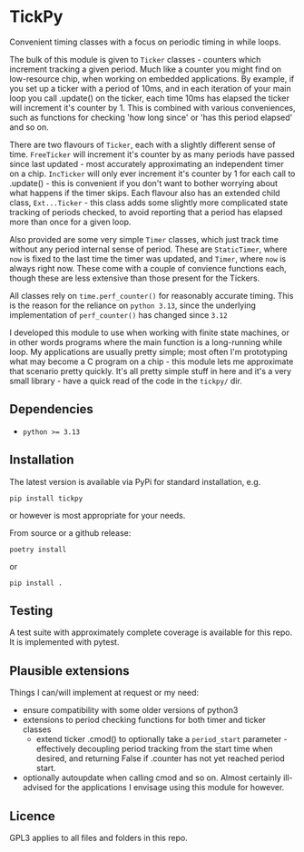 # TickPy

Convenient timing classes with a focus on periodic timing in while loops.

The bulk of this module is given to `Ticker` classes - counters which increment tracking a given period. Much like a counter you might find on low-resource chip, when working on embedded applications. By example, if you set up a ticker with a period of 10ms, and in each iteration of your main loop you call .update() on the ticker, each time 10ms has elapsed the ticker will increment it's counter by 1. This is combined with various conveniences, such as functions for checking 'how long since' or 'has this period elapsed' and so on.

There are two flavours of `Ticker`, each with a slightly different sense of time. `FreeTicker` will increment it's counter by as many periods have passed since last updated - most accurately approximating an independent timer on a chip. `IncTicker` will only ever increment it's counter by 1 for each call to .update() - this is convenient if you don't want to bother worrying about what happens if the timer skips. Each flavour also has an extended child class, `Ext...Ticker` - this class adds some slightly more complicated state tracking of periods checked, to avoid reporting that a period has elapsed more than once for a given loop.

Also provided are some very simple `Timer` classes, which just track time without any period internal sense of period. These are `StaticTimer`, where `now` is fixed to the last time the timer was updated, and `Timer`, where `now` is always right now. These come with a couple of convience functions each, though these are less extensive than those present for the Tickers.

All classes rely on `time.perf_counter()` for reasonably accurate timing. This is the reason for the reliance on `python 3.13`, since the underlying implementation of `perf_counter()` has changed since `3.12`

I developed this module to use when working with finite state machines, or in other words programs where the main function is a long-running while loop. My applications are usually pretty simple; most often I'm prototyping what may become a C program on a chip - this module lets me approximate that scenario pretty quickly. It's all pretty simple stuff in here and it's a very small library - have a quick read of the code in the `tickpy/` dir.

## Dependencies

- `python >= 3.13`

## Installation

The latest version is available via PyPi for standard installation, e.g.
```
pip install tickpy
```
or however is most appropriate for your needs.

From source or a github release:
```
poetry install
```
or
```
pip install .
```

## Testing

A test suite with approximately complete coverage is available for this repo. It is implemented with pytest.

## Plausible extensions

Things I can/will implement at request or my need:
  - ensure compatibility with some older versions of python3
  - extensions to period checking functions for both timer and ticker classes
    - extend ticker .cmod() to optionally take a `period_start` parameter - effectively decoupling period tracking from the start time when desired, and returning False if .counter has not yet reached period start.
  - optionally autoupdate when calling cmod and so on. Almost certainly ill-advised for the applications I envisage using this module for however.

## Licence

GPL3 applies to all files and folders in this repo.
